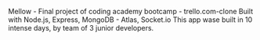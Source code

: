 
Mellow - Final project of coding academy bootcamp - trello.com-clone
Built with Node.js, Express, MongoDB - Atlas, Socket.io
This app wase built in 10 intense days, by team of 3 junior developers.
